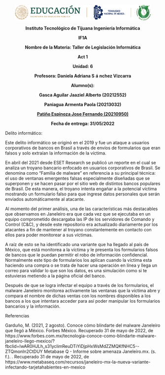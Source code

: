 <p align="center"><img src="https://github.com/JoseFernandoPatinoEspinoza/JoseFernandoPatinoEspinoza/blob/fc40c7d3a9c32ddd386799bef6bd9d730d353af5/IMG/LOGOTIPO.png"/></p>
<p align="center">
    <strong>Instituto Tecnológico de Tijuana Ingeniería Informática</strong>
</p>
<p align="center">
    <strong>IF1A</strong>
</p>
<p align="center">
    <strong></strong>
</p>
<p align="center">
    <strong>Nombre de la Materia: Taller de Legislación Informática</strong>
</p>
<p align="center">
    <strong></strong>
</p>
<p align="center">
    <strong>Act 1</strong>
</p>
<p align="center">
    <strong>Unidad: 6 </strong>
</p>
<p align="center">
    <strong>Profesora: Daniela Adriana S</strong>
    <strong>á</strong>
    <strong>nchez Vizcarra</strong>
</p>
<p align="center">
    <strong></strong>
</p>
<p align="center">
    <strong>Alumno(s):</strong>
</p>
<p align="center">
    <strong>Gasca Aguilar Jaaziel Alberto (20212552) </strong>
</p>
<p align="center">
    <strong>Paniagua Armenta Paola (20213032) </strong>
</p>
<p align="center">
    <strong><u>Patiño Espinoza Jose Fernando (20210950)</u></strong>
</p>
<p align="center">
    <strong></strong>
</p>
<p align="center">
    <strong>Fecha de entrega: 31/05/2022</strong>
</p>
<p>
Delito informático:
 
Este delito informático se originó en el 2019 y fue un ataque a usuarios corporativos de bancos en Brasil a través de envíos de formularios que eran falsos y solo extraían la información de la víctima.
 
En abril del 2021 desde ESET Research se publicó un reporte en el cual se analiza un troyano bancario enfocado en usuarios corporativos de Brasil. Se denomina como “Familia de malware” en referencia a su principal técnica: el uso de ventanas emergentes falsas especialmente diseñadas que se superponen y se hacen pasar por el sitio web de distintos bancos populares de Brasil. De esta manera, el troyano intenta engañar a la potencial víctima mostrando un formulario falso para que ingrese datos personales que serán enviados automáticamente al atacante.

Al momento del primer análisis, una de las características más destacables que observamos en Janeleiro era que cada vez que se ejecutaba en un equipo comprometido descargaba las IP de los servidores de Comando y Control (C&C), y desde este repositorio era actualizado diariamente por los atacantes a fin de mantener al troyano constantemente en contacto con ellos para poder monitorear a sus víctimas.
 
A raíz de esto se ha identificado una variante que ha llegado al país de México, que está monitorea a la víctima y le presenta los formularios falsos de bancos que le puedan permitir el robo de información confidencial.
Normalmente este tipo de formularios los aplican cuando la víctima esta haciendo una compra o se trata de hacer una operación en línea y llega un correo para validar lo que son los datos, es una simulación como si te estuvieras metiendo a la página oficial del banco.
 
Después de que se logra infectar el equipo a través de los formularios, el malware Janeleiro monitorea activamente las ventanas que la víctima abre y compara el nombre de dichas ventas con los nombres disponibles a los bancos a los que intentara acceder para así poder manipular los formularios bancarios y la información.

</p>
<p>
Referencias
    </p>
        <p>
Garduño, M. (2021, 2 agosto). Conoce cómo blindarte del malware Janeleiro que llegó a México. Forbes México.
Recuperado 31 de mayo de 2022, de https://www.forbes.com.mx/tecnologia-conoce-como-blindarte-malware-janeleiro-llego-mexico/?fbclid=IwAR0HJLh_s31yclimReuDTiYiDjpHxWsMdZZMQKfNHC5--ZTQmonln2CtDUY
Metabase Q - Informe sobre amenaza Janeleiro.mx. (s. f.). .
Recuperado 31 de mayo de 2022, de https://www.metabaseq.com/recursos/janeleiro-mx-la-nueva-variante-infectando-tarjetahabientes-en-mexico



</p>
